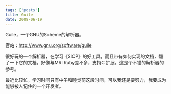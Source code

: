```yaml
--- 
tags: ['posts']
title: Guile
date: 2008-06-19
---
```

Guile，一个GNU的Scheme的解析器。

官站：<a href="http://www.gnu.org/software/guile">http://www.gnu.org/software/guile</a>

很好玩的一个解析器，在学习《SICP》的好工具，而且带有如何实现的文档，翻了一下它的文档，好像与MRI Ruby差不多，支持C 扩展。这是个不错的解析器的参考。

最近比较忙，学习时间只有中午和睡觉前这段时间，可以我还是要努力，我要成为能够被人记住的一个开发者。
